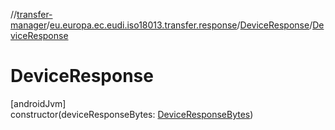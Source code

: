 //[transfer-manager](../../../index.md)/[eu.europa.ec.eudi.iso18013.transfer.response](../index.md)/[DeviceResponse](index.md)/[DeviceResponse](-device-response.md)

# DeviceResponse

[androidJvm]\
constructor(deviceResponseBytes: [DeviceResponseBytes](../-device-response-bytes/index.md))
